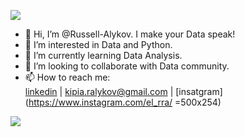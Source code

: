 ![](https://media4.giphy.com/media/6xE1FNcorRInS/giphy.gif?cid=ecf05e47msbjazhdf1xxoqr18rmq821yrf38k0gws831rl73&rid=giphy.gif&ct=g)
- 👋 Hi, I’m @Russell-Alykov. I make your Data speak!
- 👀 I’m interested in Data and Python.
- 🌱 I’m currently learning Data Analysis.
- 💞️ I’m looking to collaborate with Data community.
- 📫 How to reach me:  
   [linkedin](https://linkedin.com/in/ruslan-alykov) 
   | kipia.ralykov@gmail.com 
   | [insatgram](https://www.instagram.com/el_rra/ =500x254)
 
![](./ra.gif)
<!---
Russell-Alykov/Russell-Alykov is a ✨ special ✨ repository because its `README.md` (this file) appears on your GitHub profile.
You can click the Preview link to take a look at your changes.
--->
